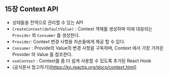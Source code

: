 ## 15장 Context API



- 상태들을 전역으로 관리할 수 있는 API
- `CreateContext(defaultValue)` :  Context 객체를 생성하며 이에 대응되는 `Provider`  와 `Consumer` 를 생성한다.
- `Provider`: Context 변경 사항을 자손들에게 제공 할 수 있다.
-  `Consumer` : Provide의 Value의 변경 사항을 구독하며, Context 에서 가장 가까운 Provider 의 Value 를 참조한다.
- `useContext` : Context를 좀 더 쉽게 사용할 수 있도록 추가된 React Hook
- (공식문서 참고하기)[https://ko.reactjs.org/docs/context.html]